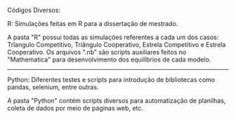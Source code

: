 Códigos Diversos:

R: 
Simulações feitas em R para a dissertação de mestrado.

A pasta "R" possui todas as simulações referentes a cada um dos casos: Trîangulo Competitivo, Triângulo Cooperativo, Estrela Competitivo e Estrela Cooperativo.
Os arquivos ".nb" são scripts auxiliares feitos no "Mathematica" para desenvolvimento dos equilíbrios de cada modelo.

-----------------------------------------------------------------------------------------------------------------------------------------

Python: 
Diferentes testes e scripts para introdução de bibliotecas como pandas, selenium, entre outras.

A pasta "Python" contém scripts diversos para automatização de planilhas, coleta de dados por meio de páginas web, etc.
